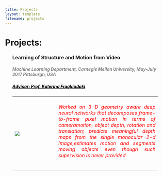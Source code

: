 ```yaml
---
title: Projects
layout: template
filename: projects
--- 
```


# Projects:
<ul style="list-style-type:none">
   <li><h3>Learning of Structure and Motion from Video</h3><font color="grey"><h5><i><b> Machine Learning Department, Carnegie Mellon University, May-July 2017 Pittsburgh, USA</b></i></h5></font>
      <a href="https://www.cs.cmu.edu/~katef/"><font color="black"><h5> Advisor: Prof. Katerina Fragkiadaki </h5></font> </a>
      <table width="100%" align="center" border="0" cellspacing="0">
          <tr>
            <td width="30%">
            <img src='/images/query.png'>         
            </td>
            <td valign="top" width="70%"> 
              <div style = "text-align: justify"> <h6> <font color="red"> Worked on 3-D geometry aware deep neural networks that decomposes frame-to-frame pixel motion in terms of cameramotion, object depth, rotation and translation; predicts meaningful depth maps from the single monocular 2-d image,estimates motion and segments moving objects even though such supervision is never provided.</font></h6></div>
            </td>
         </tr>
      </table>
   </li>
</ul>
